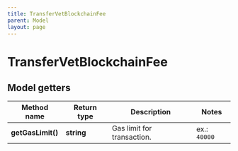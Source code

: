 ```yaml
---
title: TransferVetBlockchainFee
parent: Model
layout: page
---
```


# TransferVetBlockchainFee

## Model getters

Method name | Return type | Description | Notes
------------ | ------------- | ------------- | -------------
**getGasLimit()** | **string** | Gas limit for transaction. | ex.: `40000`

